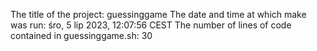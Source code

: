 The title of the project: guessinggame
The date and time at which make was run: śro, 5 lip 2023, 12:07:56 CEST
The number of lines of code contained in guessinggame.sh:
30
